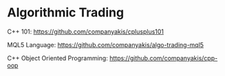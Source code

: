 # Algorithmic Trading

C++ 101:
https://github.com/companyakis/cplusplus101

MQL5 Language:
https://github.com/companyakis/algo-trading-mql5

C++ Object Oriented Programming:
https://github.com/companyakis/cpp-oop

